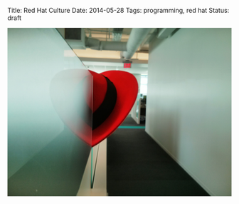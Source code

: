 Title: Red Hat Culture
Date: 2014-05-28
Tags: programming, red hat
Status: draft

![Red Hat heart image](/static/images/029/red_hat_heart.jpg "Red Hat heart image")
